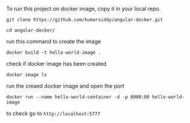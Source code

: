 To run this project on docker image, copy it in your local repo.

`git clone https://github.com/kumarsiddy/angular-docker.git`

`cd angular-docker/`

run this command to create the image

`docker build -t hello-world-image .`

check if docker image has been created

`docker image ls`

run the creaed docker image and open the port

`docker run --name hello-world-container -d -p 8000:80 hello-world-image`

to check go to `http://localhost:5777`
